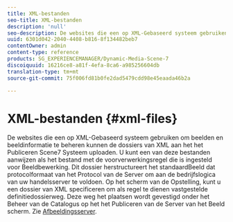 ```yaml
---
title: XML-bestanden
seo-title: XML-bestanden
description: 'null'
seo-description: De websites die een op XML-Gebaseerd systeem gebruiken om beelden en beeldinformatie te beheren kunnen de dossiers van XML aan het het Publiceren Scene7 Systeem uploaden. Meer informatie over XML-bestanden.
uuid: 6301d042-2040-4408-b816-8f134482beb7
contentOwner: admin
content-type: reference
products: SG_EXPERIENCEMANAGER/Dynamic-Media-Scene-7
discoiquuid: 16216ce8-a81f-4efa-8ca6-a985256604db
translation-type: tm+mt
source-git-commit: 75f006fd81b0fe2dad5479cdd98e45eaada46b2a

---
```



# XML-bestanden {#xml-files}

De websites die een op XML-Gebaseerd systeem gebruiken om beelden en beeldinformatie te beheren kunnen de dossiers van XML aan het het Publiceren Scene7 Systeem uploaden. U kunt een van deze bestanden aanwijzen als het bestand met de voorverwerkingsregel die is ingesteld voor Beeldbewerking. Dit dossier herstructureert het standaardBeeld dat protocolformaat van het Protocol van de Server om aan de bedrijfslogica van uw handelsserver te voldoen. Op het scherm van de Opstelling, kunt u een dossier van XML specificeren om als regel te dienen vastgestelde definitiedossierweg. Deze weg het plaatsen wordt gevestigd onder het Beheer van de Catalogus op het het Publiceren van de Server van het Beeld scherm. Zie [Afbeeldingsserver](publish-setup.md#image_server).
